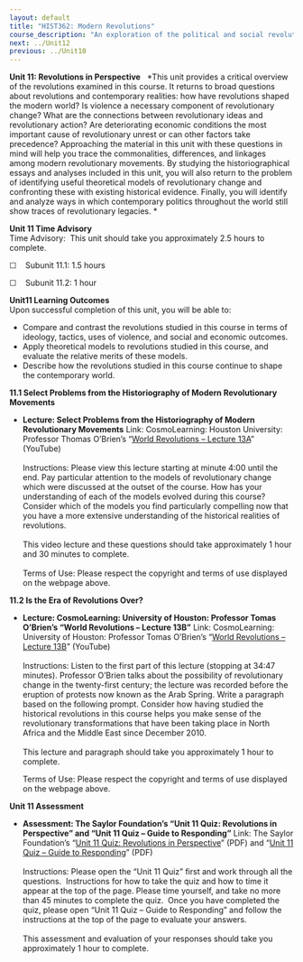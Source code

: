 ```yaml
---
layout: default
title: "HIST362: Modern Revolutions"
course_description: "An exploration of the political and social revolutions that have shaped the modern world between the 18th and 20th centuries, with particular emphasis on their causes and lasting global impact."
next: ../Unit12
previous: ../Unit10
---
```

**Unit 11: Revolutions in Perspective** <span id="11"></span> 
*This unit provides a critical overview of the revolutions examined in
this course. It returns to broad questions about revolutions and
contemporary realities: how have revolutions shaped the modern world? Is
violence a necessary component of revolutionary change? What are the
connections between revolutionary ideas and revolutionary action? Are
deteriorating economic conditions the most important cause of
revolutionary unrest or can other factors take precedence? Approaching
the material in this unit with these questions in mind will help you
trace the commonalities, differences, and linkages among modern
revolutionary movements. By studying the historiographical essays and
analyses included in this unit, you will also return to the problem of
identifying useful theoretical models of revolutionary change and
confronting these with existing historical evidence. Finally, you will
identify and analyze ways in which contemporary politics throughout the
world still show traces of revolutionary legacies. *

**Unit 11 Time Advisory**  
Time Advisory:  This unit should take you approximately 2.5 hours to
complete.  
  
 ☐    Subunit 11.1: 1.5 hours  
  
 ☐    Subunit 11.2: 1 hour

**Unit11 Learning Outcomes**  
Upon successful completion of this unit, you will be able to:  
-   Compare and contrast the revolutions studied in this course in terms
    of ideology, tactics, uses of violence, and social and economic
    outcomes.
-   Apply theoretical models to revolutions studied in this course, and
    evaluate the relative merits of these models.
-   Describe how the revolutions studied in this course continue to
    shape the contemporary world.

**11.1 Select Problems from the Historiography of Modern Revolutionary
Movements** <span id="11.1"></span> 
-   **Lecture: Select Problems from the Historiography of Modern
    Revolutionary Movements**
    Link: CosmoLearning: Houston University: Professor Thomas O’Brien’s
    “[World Revolutions – Lecture
    13A](http://www.cosmolearning.com/video-lectures/lecture-13a-9083/)”
    (YouTube)  
        
     Instructions: Please view this lecture starting at minute 4:00
    until the end. Pay particular attention to the models of
    revolutionary change which were discussed at the outset of the
    course. How has your understanding of each of the models evolved
    during this course? Consider which of the models you find
    particularly compelling now that you have a more extensive
    understanding of the historical realities of revolutions.  
        
     This video lecture and these questions should take approximately 1
    hour and 30 minutes to complete.  
        
     Terms of Use: Please respect the copyright and terms of use
    displayed on the webpage above.

**11.2 Is the Era of Revolutions Over?** <span id="11.2"></span> 
-   **Lecture: CosmoLearning: University of Houston: Professor Tomas
    O’Brien’s “World Revolutions – Lecture 13B”**
    Link: CosmoLearning: University of Houston: Professor Tomas
    O’Brien’s “[World Revolutions – Lecture
    13B](http://www.cosmolearning.com/video-lectures/lecture-13b-9084/)”
    (YouTube)  
        
     Instructions: Listen to the first part of this lecture (stopping at
    34:47 minutes). Professor O’Brien talks about the possibility of
    revolutionary change in the twenty-first century; the lecture was
    recorded before the eruption of protests now known as the Arab
    Spring. Write a paragraph based on the following prompt. Consider
    how having studied the historical revolutions in this course helps
    you make sense of the revolutionary transformations that have been
    taking place in North Africa and the Middle East since December
    2010.  
        
     This lecture and paragraph should take you approximately 1 hour to
    complete.  
      
     Terms of Use: Please respect the copyright and terms of use
    displayed on the webpage above.

**Unit 11 Assessment** <span id="11.3"></span> 
-   **Assessment: The Saylor Foundation’s “Unit 11 Quiz: Revolutions in
    Perspective” and “Unit 11 Quiz – Guide to Responding”**
    Link: The Saylor Foundation’s “[Unit 11 Quiz: Revolutions in
    Perspective](http://www.saylor.org/site/wp-content/uploads/2012/08/HIST362-Unit-11-Self-Graded-Quiz-FINAL.pdf)”
    (PDF) and “[Unit 11 Quiz – Guide to
    Responding](http://www.saylor.org/site/wp-content/uploads/2012/08/HIST362-Unit-11-Quiz-GTR-FINAL.pdf)”
    (PDF)  
        
     Instructions: Please open the “Unit 11 Quiz” first and work through
    all the questions.  Instructions for how to take the quiz and how to
    time it appear at the top of the page. Please time yourself, and
    take no more than 45 minutes to complete the quiz.  Once you have
    completed the quiz, please open “Unit 11 Quiz – Guide to Responding”
    and follow the instructions at the top of the page to evaluate your
    answers.  
        
     This assessment and evaluation of your responses should take you
    approximately 1 hour to complete.


